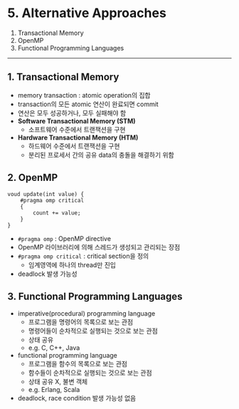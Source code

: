 # 5. Alternative Approaches

1. Transactional Memory
2. OpenMP
3. Functional Programming Languages

---

## 1. Transactional Memory

- memory transaction : atomic operation의 집합
- transaction의 모든 atomic 연산이 완료되면 commit
- 연산은 모두 성공하거나, 모두 실패해야 함
- **Software Transactional Memory (STM)**
    - 소프트웨어 수준에서 트랜잭션을 구현
- **Hardware Transactional Memory (HTM)**
    - 하드웨어 수준에서 트랜잭션을 구현
    - 분리된 프로세서 간의 공유 data의 충돌을 해결하기 위함

## 2. OpenMP

````
voud update(int value) {
    #pragma omp critical
    {
        count += value;
    }
}

````

- `#pragma omp` : OpenMP directive
- OpenMP 라이브러리에 의해 스레드가 생성되고 관리되는 장점
- `#pragma omp critical` : critical section을 정의
    - 임계영역에 하나의 thread만 진입
- deadlock 발생 가능성

## 3. Functional Programming Languages

- imperative(procedural) programming language
    - 프로그램을 명령어의 목록으로 보는 관점
    - 명령어들이 순차적으로 실행되는 것으로 보는 관점
    - 상태 공유
    - e.g. C, C++, Java
- functional programming language
    - 프로그램을 함수의 목록으로 보는 관점
    - 함수들이 순차적으로 실행되는 것으로 보는 관점
    - 상태 공유 X, 불변 객체
    - e.g. Erlang, Scala
- deadlock, race condition 발생 가능성 없음

